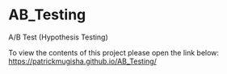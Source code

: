 # AB_Testing

A/B Test (Hypothesis Testing)

To view the contents of this project please open the link below: https://patrickmugisha.github.io/AB_Testing/
